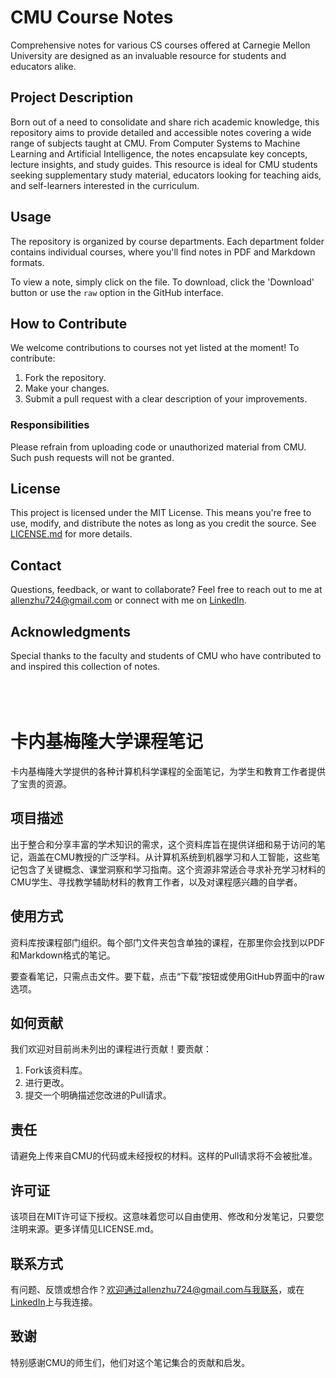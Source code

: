 # CMU Course Notes

Comprehensive notes for various CS courses offered at Carnegie Mellon University are designed as an invaluable resource for students and educators alike. 

## Project Description

Born out of a need to consolidate and share rich academic knowledge, this repository aims to provide detailed and accessible notes covering a wide range of subjects taught at CMU. From Computer Systems to Machine Learning and Artificial Intelligence, the notes encapsulate key concepts, lecture insights, and study guides. This resource is ideal for CMU students seeking supplementary study material, educators looking for teaching aids, and self-learners interested in the curriculum.

## Usage

The repository is organized by course departments. Each department folder contains individual courses, where you'll find notes in PDF and Markdown formats.

To view a note, simply click on the file. To download, click the 'Download' button or use the `raw` option in the GitHub interface.

## How to Contribute

We welcome contributions to courses not yet listed at the moment! To contribute:
1. Fork the repository.
2. Make your changes.
3. Submit a pull request with a clear description of your improvements.

### Responsibilities

Please refrain from uploading code or unauthorized material from CMU. Such push requests will not be granted.

## License

This project is licensed under the MIT License. This means you're free to use, modify, and distribute the notes as long as you credit the source. See [LICENSE.md](LINK) for more details.

## Contact

Questions, feedback, or want to collaborate? Feel free to reach out to me at allenzhu724@gmail.com or connect with me on [LinkedIn](https://www.linkedin.com/in/allenjwzhu724/).

## Acknowledgments

Special thanks to the faculty and students of CMU who have contributed to and inspired this collection of notes.
<br><br><br><br>
# 卡内基梅隆大学课程笔记

卡内基梅隆大学提供的各种计算机科学课程的全面笔记，为学生和教育工作者提供了宝贵的资源。

## 项目描述

出于整合和分享丰富的学术知识的需求，这个资料库旨在提供详细和易于访问的笔记，涵盖在CMU教授的广泛学科。从计算机系统到机器学习和人工智能，这些笔记包含了关键概念、课堂洞察和学习指南。这个资源非常适合寻求补充学习材料的CMU学生、寻找教学辅助材料的教育工作者，以及对课程感兴趣的自学者。

## 使用方式

资料库按课程部门组织。每个部门文件夹包含单独的课程，在那里你会找到以PDF和Markdown格式的笔记。

要查看笔记，只需点击文件。要下载，点击“下载”按钮或使用GitHub界面中的raw选项。

## 如何贡献

我们欢迎对目前尚未列出的课程进行贡献！要贡献：
1. Fork该资料库。
2. 进行更改。
3. 提交一个明确描述您改进的Pull请求。
   
## 责任

请避免上传来自CMU的代码或未经授权的材料。这样的Pull请求将不会被批准。

## 许可证

该项目在MIT许可证下授权。这意味着您可以自由使用、修改和分发笔记，只要您注明来源。更多详情见LICENSE.md。

## 联系方式

有问题、反馈或想合作？欢迎通过allenzhu724@gmail.com与我联系，或在[LinkedIn](https://www.linkedin.com/in/allenjwzhu724/)上与我连接。

## 致谢

特别感谢CMU的师生们，他们对这个笔记集合的贡献和启发。
